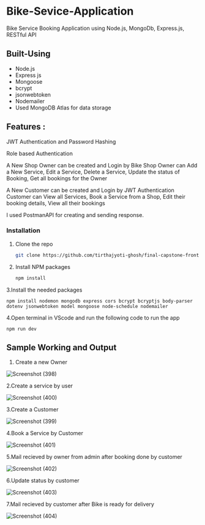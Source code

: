 # Bike-Sevice-Application

Bike Service Booking Application using Node.js, MongoDb, Express.js, RESTful API

## Built-Using

- Node.js
- Express js
- Mongoose
- bcrypt
- jsonwebtoken
- Nodemailer
- Used MongoDB Atlas for data storage

## Features :

JWT Authentication and Password Hashing

Role based Authentication

A New Shop Owner can be created and Login by 
Bike Shop Owner can Add a New Service, Edit a Service, Delete a Service, Update the status of Booking, Get all bookings for the Owner

A New Customer can be created and Login by JWT Authentication
Customer can View all Services, Book a Service from a Shop, Edit their booking details, View all their bookings

I used PostmanAPI for creating and sending response.

### Installation

1. Clone the repo

    ```sh
    git clone https://github.com/tirthajyoti-ghosh/final-capstone-frontend.git
    ```

2. Install NPM packages

    ```sh
    npm install
    ```

3.Install the needed packages  

    
    npm install nodemon mongodb express cors bcrypt bcryptjs body-parser dotenv jsonwebtoken model mongoose node-schedule nodemailer 
    
 4.Open terminal in VScode and run the following code to run the app

    npm run dev
    
## Sample Working and Output

1. Create a new Owner
   
![Screenshot (398)](https://github.com/vihashinidurga/Bike-Sevice-Application/assets/129977867/f0c155e4-b568-46c3-971c-95b378fb077a)

2.Create a service by user

![Screenshot (400)](https://github.com/vihashinidurga/Bike-Sevice-Application/assets/129977867/afcd03c0-d040-4843-bd74-8843ca10c7fd)

3.Create a Customer

![Screenshot (399)](https://github.com/vihashinidurga/Bike-Sevice-Application/assets/129977867/abd66eec-333b-4e16-be3a-3483e0cafb7a)

4.Book a Service by Customer

![Screenshot (401)](https://github.com/vihashinidurga/Bike-Sevice-Application/assets/129977867/e50fb7fe-4e36-434f-a934-a9546cc805f1)

5.Mail recieved by owner from admin after booking done by customer

![Screenshot (402)](https://github.com/vihashinidurga/Bike-Sevice-Application/assets/129977867/13493b25-0dec-4036-b23e-e33bd0dbdbfa)

6.Update status by customer

![Screenshot (403)](https://github.com/vihashinidurga/Bike-Sevice-Application/assets/129977867/98d4523f-3008-4b85-8fdb-ed34d69cf9f2)

7.Mail recieved by customer after Bike is ready for delivery

![Screenshot (404)](https://github.com/vihashinidurga/Bike-Sevice-Application/assets/129977867/ef971027-823a-4f5c-a21c-a44f4f98b32c)
